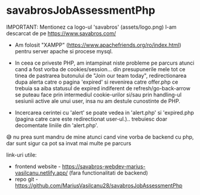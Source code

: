 # savabrosJobAssessmentPhp

IMPORTANT: Mentionez ca logo-ul 'savabros' (assets/logo.png) l-am descarcat de pe https://www.savabros.com/

- Am folosit "XAMPP" (https://www.apachefriends.org/ro/index.html) pentru server apache si procese mysql.

- In ceea ce priveste PHP, am intampinat niste probleme pe parcurs atunci cand a fost vorba de cookies/session... din presupunerile mele tot ce tinea de pastrarea butonului de "Join our team today", redirectionarea dupa alerta catre o pagina 'expired' si revenirea catre offer.php ce trebuia sa aiba statusul de expired indiferent de refresh/go-back-arrow se puteau face prin intermediul cookie-urilor si/sau prin handling-ul sesiunii active ale unui user, insa nu am destule cunostinte de PHP.

- Incercarea cerintei cu 'alert' se poate vedea in 'alert.php' si 'expired.php (pagina catre care este redirectionat user-ul.).. trebuiesc doar decomentate liniile din 'alert.php'.

😅 nu prea sunt mandru de mine atunci cand vine vorba de backend cu php, dar sunt sigur ca pot sa invat mai multe pe parcurs

link-uri utile:

- frontend website - https://savabros-webdev-marius-vasilcanu.netlify.app/ (fara functionalitati de backend)
- repo git - https://github.com/MariusVasilcanu28/savabrosJobAssessmentPhp
